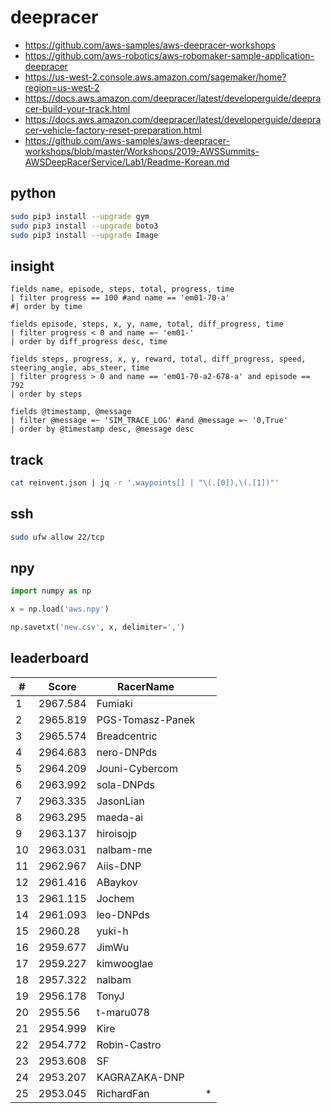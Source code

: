 # deepracer

* <https://github.com/aws-samples/aws-deepracer-workshops>
* <https://github.com/aws-robotics/aws-robomaker-sample-application-deepracer>
* <https://us-west-2.console.aws.amazon.com/sagemaker/home?region=us-west-2>
* <https://docs.aws.amazon.com/deepracer/latest/developerguide/deepracer-build-your-track.html>
* <https://docs.aws.amazon.com/deepracer/latest/developerguide/deepracer-vehicle-factory-reset-preparation.html>
* <https://github.com/aws-samples/aws-deepracer-workshops/blob/master/Workshops/2019-AWSSummits-AWSDeepRacerService/Lab1/Readme-Korean.md>

## python

```bash
sudo pip3 install --upgrade gym
sudo pip3 install --upgrade boto3
sudo pip3 install --upgrade Image
```

## insight

```
fields name, episode, steps, total, progress, time
| filter progress == 100 #and name == 'em01-70-a'
#| order by time

fields episode, steps, x, y, name, total, diff_progress, time
| filter progress < 0 and name =~ 'em01-'
| order by diff_progress desc, time

fields steps, progress, x, y, reward, total, diff_progress, speed, steering_angle, abs_steer, time
| filter progress > 0 and name == 'em01-70-a2-678-a' and episode == 792
| order by steps

fields @timestamp, @message
| filter @message =~ 'SIM_TRACE_LOG' #and @message =~ '0,True'
| order by @timestamp desc, @message desc
```

## track

```bash
cat reinvent.json | jq -r '.waypoints[] | "\(.[0]),\(.[1])"'
```

## ssh

```bash
sudo ufw allow 22/tcp
```

## npy

```python
import numpy as np

x = np.load('aws.npy')

np.savetxt('new.csv', x, delimiter=',')
```

## leaderboard

<!-- leaderboard -->
| # | Score | RacerName |   |
| - | ----- | --------- | - |
| 1 | 2967.584 | Fumiaki | |
| 2 | 2965.819 | PGS-Tomasz-Panek | |
| 3 | 2965.574 | Breadcentric | |
| 4 | 2964.683 | nero-DNPds | |
| 5 | 2964.209 | Jouni-Cybercom | |
| 6 | 2963.992 | sola-DNPds | |
| 7 | 2963.335 | JasonLian | |
| 8 | 2963.295 | maeda-ai | |
| 9 | 2963.137 | hiroisojp | |
| 10 | 2963.031 | nalbam-me | |
| 11 | 2962.967 | Aiis-DNP | |
| 12 | 2961.416 | ABaykov | |
| 13 | 2961.115 | Jochem | |
| 14 | 2961.093 | leo-DNPds | |
| 15 | 2960.28 | yuki-h | |
| 16 | 2959.677 | JimWu | |
| 17 | 2959.227 | kimwooglae | |
| 18 | 2957.322 | nalbam | |
| 19 | 2956.178 | TonyJ | |
| 20 | 2955.56 | t-maru078 | |
| 21 | 2954.999 | Kire | |
| 22 | 2954.772 | Robin-Castro | |
| 23 | 2953.608 | SF | |
| 24 | 2953.207 | KAGRAZAKA-DNP | |
| 25 | 2953.045 | RichardFan | * |
